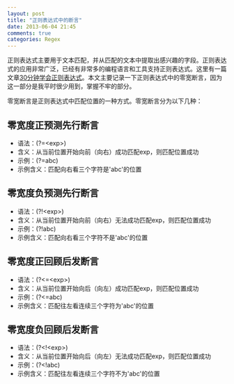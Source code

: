 ```yaml
---
layout: post
title: "正则表达式中的断言"
date: 2013-06-04 21:45
comments: true
categories: Regex
---
```

正则表达式主要用于文本匹配，并从匹配的文本中提取出感兴趣的字段。正则表达式的应用非常广泛，已经有非常多的编程语言和工具支持正则表达式。这里有一篇文章[30分钟学会正则表达式][learn-regex]。本文主要记录一下正则表达式中的零宽断言，因为这一部分是我平时很少用到，掌握不牢的部分。

零宽断言是正则表达式中匹配位置的一种方式。零宽断言分为以下几种：

## 零宽度正预测先行断言
 * 语法：(?=\<exp\>)
 * 含义：从当前位置开始向前（向右）成功匹配exp，则匹配位置成功
 * 示例：(?=abc)
 * 示例含义：匹配向右看三个字符是'abc'的位置

## 零宽度负预测先行断言
 * 语法：(?!\<exp\>)
 * 含义：从当前位置开始向前（向右）无法成功匹配exp，则匹配位置成功
 * 示例：(?!abc)
 * 示例含义：匹配向右看三个字符不是'abc'的位置

## 零宽度正回顾后发断言
 * 语法：(?<=\<exp\>)
 * 含义：从当前位置开始向后（向左）成功匹配exp，则匹配位置成功
 * 示例：(?<=abc)
 * 示例含义：匹配往左看连续三个字符为'abc'的位置

## 零宽度负回顾后发断言
 * 语法：(?<!\<exp\>)
 * 含义：从当前位置开始向后（向左）无法成功匹配exp，则匹配位置成功
 * 示例：(?<!abc)
 * 示例含义：匹配往左看连续三个字符不为'abc'的位置

[learn-regex]: http://deerchao.net/tutorials/regex/regex.htm
